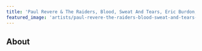 ```yaml
---
title: 'Paul Revere & The Raiders, Blood, Sweat And Tears, Eric Burdon, Mary MacGregor'
featured_image: 'artists/paul-revere-the-raiders-blood-sweat-and-tears-eric-burdon-mary-macgregor.jpg'
---
```


## About


